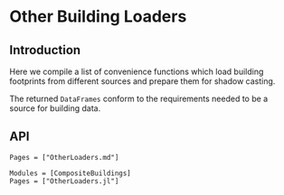 # Other Building Loaders
## Introduction
Here we compile a list of convenience functions which load building footprints from different sources and prepare them for shadow casting.

The returned `DataFrames` conform to the requirements needed to be a source for building data.

## API

```@index
Pages = ["OtherLoaders.md"]
```

```@autodocs
Modules = [CompositeBuildings]
Pages = ["OtherLoaders.jl"]
```